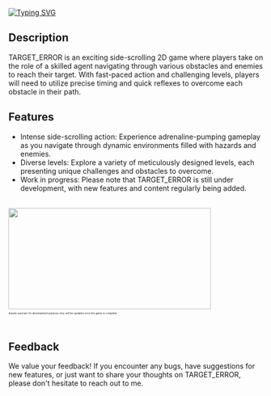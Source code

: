 [![Typing SVG](https://readme-typing-svg.demolab.com?font=Freeman&size=70&duration=4000&pause=10000&color=F7F7F7&background=08000000&center=true&vCenter=true&random=false&width=800&height=100&lines=%23%23+TARGET_ERROR)](https://git.io/typing-svg)

## Description
TARGET_ERROR is an exciting side-scrolling 2D game where players take on the role of a skilled agent navigating through various obstacles and enemies to reach their target. With fast-paced action and challenging levels, players will need to utilize precise timing and quick reflexes to overcome each obstacle in their path.

## Features
- Intense side-scrolling action: Experience adrenaline-pumping gameplay as you navigate through dynamic environments filled with hazards and enemies.
- Diverse levels: Explore a variety of meticulously designed levels, each presenting unique challenges and obstacles to overcome.
- Work in progress: Please note that TARGET_ERROR is still under development, with new features and content regularly being added.

<br>
  <img src="https://github.com/SomeOrdinaryBro/TARGET_ERROR/assets/95146062/a343facd-ec31-49a6-958c-fcdbd259ba1f" width="400" height="200">
  <p style="font-size: 5px;">Assets used are for development purpose only, will be updated once the game is complete</p>
<br>

## Feedback
We value your feedback! If you encounter any bugs, have suggestions for new features, or just want to share your thoughts on TARGET_ERROR, please don't hesitate to reach out to me.
